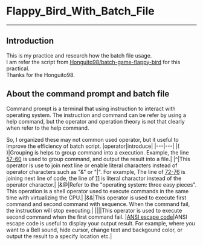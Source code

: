 # Flappy_Bird_With_Batch_File
***
## Introduction
This is my practice and research how the batch file usage.<br>
I am refer the script from [Honguito98/batch-game-flappy-bird](https://github.com/Honguito98/batch-game-flappy-bird) for this practical.<br>
Thanks for the Honguito98.

## About the command prompt and batch file
Command prompt is a terminal that using instruction to interact with operating system.
The instruction and command can be refer by using a help command, 
but the operator and operation theory is not that clearly when refer to the help command.
</br>

So, I organized these may not common used operator, but it useful to improve the efficiency of batch script.
|operator|introduce|
|---|---|
|\( \)|Grouping is helps to group command into a execution. Example, the line [57-60](https://github.com/yutsunoki/Flappy_Bird_With_Batch_File/blob/main/batch_rev.bat?plain=1#L57-L60) is used to group command, and output the result into a file.| 
|^|This operator is use to join next line or enable literal characters instead of operator characters such as "&" or "\|". For example, The line of [72-76](https://github.com/yutsunoki/Flappy_Bird_With_Batch_File/blob/main/batch_rev.bat?plain=1#L72-L76) is joining next line of code, the line of [11](https://github.com/yutsunoki/Flappy_Bird_With_Batch_File/blob/main/batch_rev.bat?plain=1#L11) is literal charactor instead of the operator charactor.|
|&@|Refer to the "operating system: three easy pieces". This operation is a shell operator used to execute commands in the same time with virtualizing the CPU.|
|&&|This operator is used to execute first command and second command with sequence. When the command fail, the instruction will stop executing.|
|\|\||This operator is used to execute second command when the first command fail.
|[ANSI escape code](https://en.wikipedia.org/wiki/ANSI_escape_code)|ANSI escape code is useful to display your output result. For example, where you want to a Bell sound, hide cursor, change text and backgound color, or output the result to a specify location etc.|


